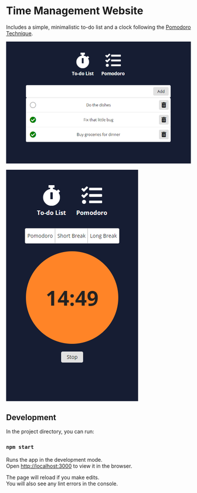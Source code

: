 # Time Management Website

Includes a simple, minimalistic to-do list and a clock following the [Pomodoro Technique](https://en.wikipedia.org/wiki/Pomodoro_Technique).

![Screenshot showing the to-do application](https://github.com/antoniojosegteixeira/time-management-website/blob/master/screenshots/screenshot1.png)

![Screenshot showing the pomodoro clock](https://github.com/antoniojosegteixeira/time-management-website/blob/master/screenshots/screenshot2.png)

## Development

In the project directory, you can run:

### `npm start`

Runs the app in the development mode.\
Open [http://localhost:3000](http://localhost:3000) to view it in the browser.

The page will reload if you make edits.\
You will also see any lint errors in the console.

